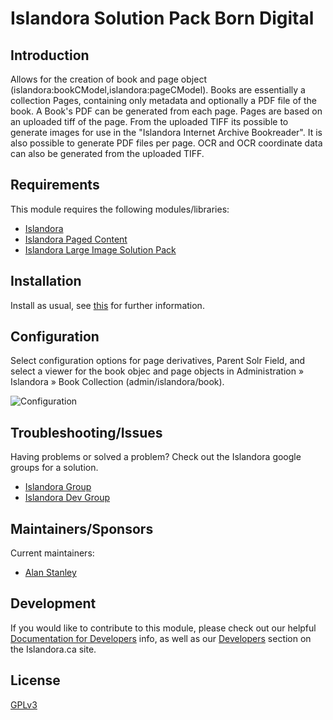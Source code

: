 Islandora Solution Pack Born Digital
====================================

## Introduction

Allows for the creation of book and page object (islandora:bookCModel,islandora:pageCModel). Books are essentially a collection Pages, containing only metadata and optionally a PDF file of the book. A Book's PDF can be generated from each page. Pages are based on an uploaded tiff of the page. From the uploaded TIFF its possible to generate images for use in the "Islandora Internet Archive Bookreader". It is also possible to generate PDF files per page. OCR and OCR coordinate data can also be generated from the uploaded TIFF.

## Requirements

This module requires the following modules/libraries:

* [Islandora](https://github.com/islandora/islandora)
* [Islandora Paged Content](https://github.com/Islandora/islandora_paged_content)
* [Islandora Large Image Solution Pack](https://github.com/Islandora/islandora_solution_pack_large_image)

## Installation

Install as usual, see [this](https://drupal.org/documentation/install/modules-themes/modules-7) for further information.

## Configuration

Select configuration options for page derivatives, Parent Solr Field, and select a viewer for the book objec and page objects in Administration » Islandora » Book Collection (admin/islandora/book).

![Configuration](http://i.imgur.com/7ICJfeZ.png)

## Troubleshooting/Issues

Having problems or solved a problem? Check out the Islandora google groups for a solution.

* [Islandora Group](https://groups.google.com/forum/?hl=en&fromgroups#!forum/islandora)
* [Islandora Dev Group](https://groups.google.com/forum/?hl=en&fromgroups#!forum/islandora-dev)

## Maintainers/Sponsors
Current maintainers:

* [Alan Stanley](https://github.com/ajstanley)

## Development

If you would like to contribute to this module, please check out our helpful [Documentation for Developers](https://github.com/Islandora/islandora/wiki#wiki-documentation-for-developers) info, as well as our [Developers](http://islandora.ca/developers) section on the Islandora.ca site.

## License

[GPLv3](http://www.gnu.org/licenses/gpl-3.0.txt)

